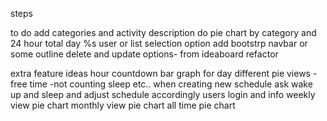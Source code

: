 steps

to do
  add categories and activity description
  do pie chart by category and 24 hour total day %s
  user or list selection option
  add bootstrp navbar or some outline
  delete and update options- from ideaboard
  refactor

extra feature ideas
  hour countdown bar graph for day
  different pie views - free time -not counting sleep etc..
  when creating new schedule ask wake up and sleep and adjust schedule accordingly
  users login and info
  weekly view pie chart
  monthly view pie chart
  all time pie chart
